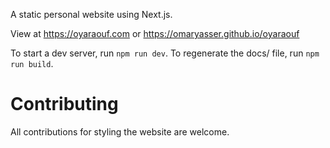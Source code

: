A static personal website using Next.js.

View at https://oyaraouf.com or https://omaryasser.github.io/oyaraouf

To start a dev server, run `npm run dev`.
To regenerate the docs/ file, run `npm run build`.

# Contributing

All contributions for styling the website are welcome.

